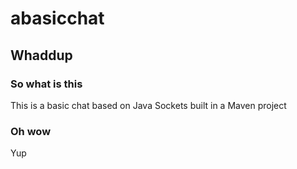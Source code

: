 # abasicchat

## Whaddup
### So what is this
This is a basic chat based on Java Sockets built in a Maven project

### Oh wow
Yup
